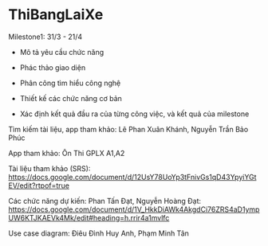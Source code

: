 # ThiBangLaiXe

Milestone1: 31/3 - 21/4
-	Mô tả yêu cầu chức năng

-	Phác thảo giao diện

-	Phân công tìm hiểu công nghệ

-	Thiết kế các chức năng cơ bản

-	Xác định kết quả đầu ra của từng công việc, và kết quả của milestone

Tìm kiếm tài liệu, app tham khảo: Lê Phan Xuân Khánh, Nguyễn Trần Bảo Phúc

App tham khảo: Ôn Thi GPLX A1,A2

Tài liệu tham khảo (SRS): https://docs.google.com/document/d/12UsY78UoYp3tFnivGs1qD43YpyiYGtEV/edit?rtpof=true

Các chức năng dự kiến: Phan Tấn Đạt, Nguyễn Hoàng Đạt: https://docs.google.com/document/d/1V_HkkDiAWk4AkgdCi76ZRS4aD1ympUW6KTJKAEVk4Mk/edit#heading=h.rrir4a1mvlfc

Use case diagram: Điêu Đình Huy Anh, Phạm Minh Tân



